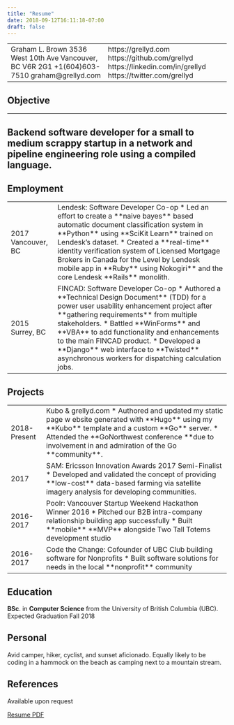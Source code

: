 ```yaml
---
title: "Resume"
date: 2018-09-12T16:11:18-07:00
draft: false
---
```


<table><tr><td>
Graham L. Brown
3536 West 10th Ave
Vancouver, BC V6R 2G1
+1(604)603-7510
graham@grellyd.com
</td><td>
https://grellyd.com
https://github.com/grellyd
https://linkedin.com/in/grellyd
https://twitter.com/grellyd
</td></tr></table>

## Objective
----
**Backend** software developer for a small to medium scrappy **startup** in a **network** and **pipeline** engineering role using a **compiled** language.
----

## Employment

<table> 
<tr>
<td>2017 Vancouver, BC</td>
<td>
Lendesk: Software Developer Co-op
 *  Led an effort to create a **naive bayes** based automatic document
classification system in **Python** using **SciKit Learn** trained on
Lendesk’s dataset.
 * Created a **real-time** identity verification system of Licensed Mortgage
Brokers in Canada for the Level by Lendesk mobile app in **Ruby** using
Nokogiri** and the core Lendesk **Rails** monolith.
</td></tr>
<tr><td>
2015 Surrey, BC </td><td>
FINCAD: Software Developer Co-op
 * Authored a **Technical Design Document** (TDD) for a power user
usability enhancement project after **gathering requirements** from
multiple stakeholders.
 * Battled **WinForms** and **VBA** to add functionality and enhancements to
the main FINCAD product.
 * Developed a **Django** web interface to **Twisted** asynchronous workers
for dispatching calculation jobs.
</td></tr>
</table>

## Projects

<table>
<tr>
<td>2018-Present</td>
<td>Kubo & grellyd.com
 * Authored and updated my static page w
 ebsite generated with **Hugo**
using my **Kubo** template and a custom **Go** server.
 * Attended the **GoNorthwest conference **due to involvement in and
admiration of the Go **community**.</td>
</tr><tr>
<td>2017</td>
<td>SAM: Ericsson Innovation Awards 2017 Semi-Finalist
 * Developed and validated the concept of providing **low-cost** data-based
farming via satellite imagery analysis for developing communities.
</td>
</tr><tr>
<td>2016-2017</td>
<td> Poolr: Vancouver Startup Weekend Hackathon Winner 2016
 * Pitched our B2B intra-company relationship building app successfully
 * Built **mobile** **MVP** alongside Two Tall Totems development studio
</td>
</tr><tr>
<td>2016-2017</td>
<td>Code the Change: Cofounder of UBC Club building software for Nonprofits
 * Built software solutions for needs in the local **nonprofit** community
</td></tr></table>


## Education

**BSc**. in **Computer Science** from the University of British Columbia (UBC).
Expected Graduation Fall 2018

## Personal

Avid camper, hiker, cyclist, and sunset aficionado. Equally likely to be coding
in a hammock on the beach as camping next to a mountain stream.

## References

Available upon request


[Resume PDF](https://s3-us-west-2.amazonaws.com/grellyddotcom-public/resume_sept_12th_2018.pdf)
